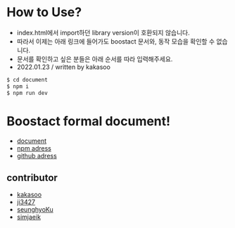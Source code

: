 # How to Use?

-   index.html에서 import하던 library version이 호환되지 않습니다.
-   따라서 이제는 아래 링크에 들어가도 boostact 문서와, 동작 모습을 확인할 수 없습니다.
-   문서를 확인하고 싶은 분들은 아래 순서를 따라 입력해주세요.
-   2022.01.23 / written by kakasoo

```bash
$ cd document
$ npm i
$ npm run dev
```

# Boostact formal document!

-   [document](https://boostact.github.io/)
-   [npm adress](https://www.npmjs.com/package/boostact)
-   [github adress](https://github.com/boostcamp-2020/Project18-D-WEB-Boostact)

## contributor

-   [kakasoo](https://github.com/kakasoo)
-   [ji3427](https://github.com/ji3427)
-   [seunghyoKu](https://github.com/SeunghyoKu)
-   [simjaeik](https://github.com/simjaeik)
